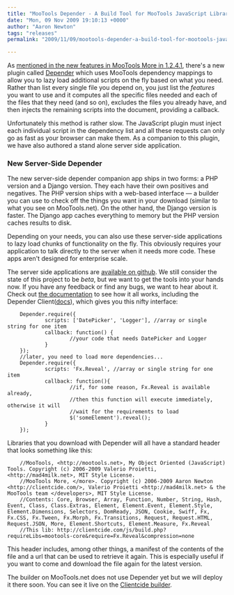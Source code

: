 ```yaml
---
title: "MooTools Depender - A Build Tool for MooTools JavaScript Libraries"
date: "Mon, 09 Nov 2009 19:10:13 +0000"
author: "Aaron Newton"
tags: "releases"
permalink: "2009/11/09/mootools-depender-a-build-tool-for-mootools-javascript-libraries/"

---
```

As [mentioned in the new features in MooTools More in 1.2.4.1](/blog/2009/10/19/mootools-1-2-4/), there's a new plugin called [Depender](/docs/more/Core/Depender) which uses MooTools dependency mappings to allow you to lazy load additional scripts on the fly based on what you need. Rather than list every single file you depend on, you just list the _features_ you want to use and it computes all the specific files needed and each of the files that they need (and so on), excludes the files you already have, and then injects the remaining scripts into the document, providing a callback.

Unfortunately this method is rather slow. The JavaScript plugin must inject each individual script in the dependency list and all these requests can only go as fast as your browser can make them. As a companion to this plugin, we have also authored a stand alone server side application.

### New Server-Side Depender

The new server-side depender companion app ships in two forms: a PHP version and a Django version. They each have their own positives and negatives. The PHP version ships with a web-based interface — a builder you can use to check off the things you want in your download (similar to what you see on MooTools.net). On the other hand, the Django version is faster. The Django app caches everything to memory but the PHP version caches results to disk.

Depending on your needs, you can also use these server-side applications to lazy load chunks of functionality on the fly. This obviously requires your application to talk directly to the server when it needs more code. These apps aren't designed for enterprise scale.

The server side applications are [available on github](http://github.com/anutron/mootools-depender/). We still consider the state of this project to be *beta*, but we want to get the tools into your hands now. If you have any feedback or find any bugs, we want to hear about it. Check out [the documentation](http://github.com/anutron/mootools-depender#readme) to see how it all works, including the Depender Client([docs](http://github.com/anutron/mootools-depender/blob/master/client/Docs/Depender.Client.md#readme)), which gives you this nifty interface:

        Depender.require({
                scripts: ['DatePicker', 'Logger'], //array or single string for one item
                callback: function() {
                        //your code that needs DatePicker and Logger
                }
        });
        //later, you need to load more dependencies...
        Depender.require({
                scripts: 'Fx.Reveal', //array or single string for one item
                callback: function(){
                        //if, for some reason, Fx.Reveal is available already,
                        //then this function will execute immediately, otherwise it will
                        //wait for the requirements to load
                        $('someElement').reveal();
                }
        });

Libraries that you download with Depender will all have a standard header that looks something like this:

        //MooTools, <http://mootools.net>, My Object Oriented (JavaScript) Tools. Copyright (c) 2006-2009 Valerio Proietti, <http://mad4milk.net>, MIT Style License.
        //MooTools More, </more>. Copyright (c) 2006-2009 Aaron Newton <http://clientcide.com/>, Valerio Proietti <http://mad4milk.net> & the MooTools team </developers>, MIT Style License.
        //Contents: Core, Browser, Array, Function, Number, String, Hash, Event, Class, Class.Extras, Element, Element.Event, Element.Style, Element.Dimensions, Selectors, DomReady, JSON, Cookie, Swiff, Fx, Fx.CSS, Fx.Tween, Fx.Morph, Fx.Transitions, Request, Request.HTML, Request.JSON, More, Element.Shortcuts, Element.Measure, Fx.Reveal
        //This lib: http://clientcide.com/js/build.php?requireLibs=mootools-core&require=Fx.Reveal&compression=none

This header includes, among other things, a manifest of the contents of the file and a url that can be used to retrieve it again. This is especially useful if you want to come and download the file again for the latest version.

The builder on MooTools.net does not use Depender yet but we will deploy it there soon. You can see it live on the [Clientcide builder](http://clientcide.com/js).
